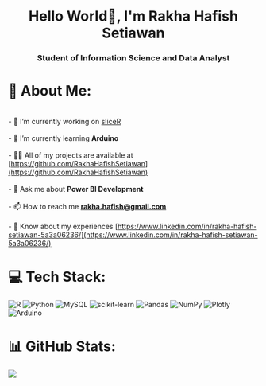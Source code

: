 <h1 align="center">Hello World👋, I'm Rakha Hafish Setiawan</h1>
<h3 align="center">Student of Information Science and Data Analyst</h3>

# 💫 About Me:
<br>- 🔭 I’m currently working on [sliceR](https://github.com/RakhaHafishSetiawan/sliceR)<br><br>- 🌱 I’m currently learning **Arduino**<br><br>- 👨‍💻 All of my projects are available at [https://github.com/RakhaHafishSetiawan](https://github.com/RakhaHafishSetiawan)<br><br>- 💬 Ask me about **Power BI Development**<br><br>- 📫 How to reach me **rakha.hafish@gmail.com**<br><br>- 📄 Know about my experiences [https://www.linkedin.com/in/rakha-hafish-setiawan-5a3a06236/](https://www.linkedin.com/in/rakha-hafish-setiawan-5a3a06236/)

# 💻 Tech Stack:
![R](https://img.shields.io/badge/r-%23276DC3.svg?style=for-the-badge&logo=r&logoColor=white) ![Python](https://img.shields.io/badge/python-3670A0?style=for-the-badge&logo=python&logoColor=ffdd54) ![MySQL](https://img.shields.io/badge/mysql-%2300f.svg?style=for-the-badge&logo=mysql&logoColor=white) ![scikit-learn](https://img.shields.io/badge/scikit--learn-%23F7931E.svg?style=for-the-badge&logo=scikit-learn&logoColor=white) ![Pandas](https://img.shields.io/badge/pandas-%23150458.svg?style=for-the-badge&logo=pandas&logoColor=white) ![NumPy](https://img.shields.io/badge/numpy-%23013243.svg?style=for-the-badge&logo=numpy&logoColor=white) ![Plotly](https://img.shields.io/badge/Plotly-%233F4F75.svg?style=for-the-badge&logo=plotly&logoColor=white) ![Arduino](https://img.shields.io/badge/-Arduino-00979D?style=for-the-badge&logo=Arduino&logoColor=white)
# 📊 GitHub Stats:
![](https://github-readme-stats.vercel.app/api?username=RakhaHafishSetiawan&theme=nightowl&hide_border=false&include_all_commits=true&count_private=false)<br/>



<!-- Proudly created with GPRM ( https://gprm.itsvg.in ) -->
